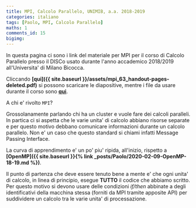 ```yaml
---
title: MPI, Calcolo Parallelo, UNIMIB, a.a. 2018-2019
categories: italiano
tags: [Paolo, MPI, Calcolo Parallelo]
maths: 1
comments_id: 15
bigimg:
---
```


In questa pagina ci sono i link del materiale per MPI per il corso di Calcolo Parallelo presso il DISCo 
usato durante l'anno accademico 2018/2019 all'Universita' di Milano Bicocca. 

Cliccando **[qui]({{ site.baseurl }}/assets/mpi_63_handout-pages-deleted.pdf)** si possono scaricare
le diapositive, mentre i file 
da usare durante il corso sono **[qui](https://github.com/4phycs/mpi-ita-2018-19.git)**.

A chi e' rivolto `MPI`?

Grossolanamente parlando chi ha un cluster e vuole fare dei calcoli paralleli.
In partica ci si aspetta che le varie unita' di calcolo abbiano risorse separate
e per questo motivo debbano comunicare informazioni durante un calcolo parallelo.
Non e' un caso che questo standard si chiami infatti Message Passing Interface.

La curva di apprendimento e' un po' piu' ripida, all'inizio, rispetto a 
**[OpenMP]({{ site.baseurl }}{% link _posts/Paolo/2020-02-09-OpenMP-18-19.md %})**.


Il punto di partenza che deve essere tenuto bene a mente e' che ogni unita'
di calcolo, in linea di principio, esegue **TUTTO** il codice che abbiamo scritto.
Per questo motivo si devono usare delle condizioni *if/then* abbinate a degli
identificativi della macchina stessa (forniti da MPI tramite apposite API) per suddividere un calcolo
tra le varie unita' di processazione.








